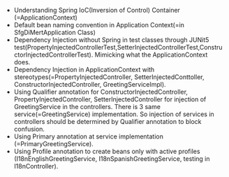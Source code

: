 - Understanding Spring IoC(Inversion of Control) Container (=ApplicationContext)
- Default bean naming convention in Application Context(=in SfgDiMertApplication Class)
- Dependency Injection without Spring in test classes through JUNit5 test(PropertyInjectedControllerTest,SetterInjectedControllerTest,ConstructorInjectedControllerTest). Mimicking what the ApplicationContext does.
- Dependency Injection in ApplicationContext with stereotypes(=PropertyInjectedController, SetterInjectedConttoller, ConstructorInjectedController, GreetingServiceImpl). 
- Using Qualifier annotation for ConstructorInjectedController, PropertyInjectedController, SetterInjectedController for injection of GreetingService in the controllers. There is 3 same service(=GreetingService) implementation. So injection of services in controllers should be determined by Qualifier annotation to block confusion.
- Using Primary annotation at service implementation (=PrimaryGreetingService). 
- Using Profile annotation to create beans only with active profiles (I18nEnglishGreetingService, I18nSpanishGreetingService, testing in I18nController).